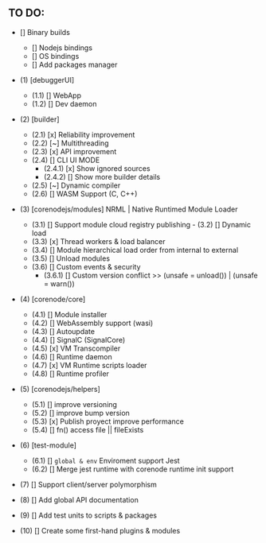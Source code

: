 ## TO DO:

- [] Binary builds
  - [] Nodejs bindings
  - [] OS bindings
  - [] Add packages manager

- (1) [debuggerUI]
    - (1.1) [] WebApp
    - (1.2) [] Dev daemon

- (2) [builder]
    - (2.1) [x] Reliability improvement
    - (2.2) [~] Multithreading
    - (2.3) [x] API improvement
    - (2.4) [] CLI UI MODE
      - (2.4.1) [x] Show ignored sources
      - (2.4.2) [] Show more builder details
    - (2.5) [~] Dynamic compiler
    - (2.6) [] WASM Support (C, C++)

- (3) [corenodejs/modules] NRML | Native Runtimed Module Loader
    - (3.1) [] Support module cloud registry publishing
    - (3.2) [] Dynamic load
    - (3.3) [x] Thread workers & load balancer
    - (3.4) [] Module hierarchical load order from internal to external
    - (3.5) [] Unload modules
    - (3.6) [] Custom events & security
      - (3.6.1) [] Custom version conflict >> (unsafe = unload()) | (unsafe = warn())

- (4) [corenode/core]
  - (4.1) [] Module installer
  - (4.2) [] WebAssembly support (wasi)
  - (4.3) [] Autoupdate
  - (4.4) [] SignalC (SignalCore)
  - (4.5) [x] VM Transcompiler
  - (4.6) [] Runtime daemon
  - (4.7) [x] VM Runtime scripts loader
  - (4.8) [] Runtime profiler

- (5) [corenodejs/helpers]
  - (5.1) [] improve versioning
  - (5.2) [] improve bump version
  - (5.3) [x] Publish proyect improve performance
  - (5.4) [] fn() access file || fileExists

- (6) [test-module]
  - (6.1) [] `global & env` Enviroment support Jest
  - (6.2) [] Merge jest runtime with corenode runtime init support

- (7) [] Support client/server polymorphism

- (8) [] Add global API documentation
- (9) [] Add test units to scripts & packages

- (10) [] Create some first-hand plugins & modules